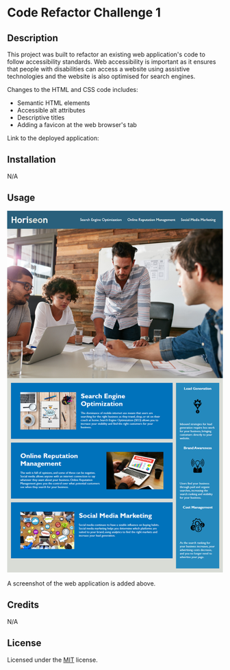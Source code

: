 # Code Refactor Challenge 1


## Description 

This project was built to refactor an existing web application's code to follow accessibility standards. Web accessibility is important as it ensures that people with disabilities can access a website using assistive technologies and the website is also optimised for search engines. 

Changes to the HTML and CSS code includes:

* Semantic HTML elements
* Accessible alt attributes
* Descriptive titles
* Adding a favicon at the web browser's tab  

Link to the deployed application: 

## Installation

N/A

## Usage 

![Website Screenshot](assets\images\01-html-css-git-challenge-demo.png/)

A screenshot of the web application is added above.

## Credits

N/A

## License

Licensed under the [MIT](LICENSE) license.
